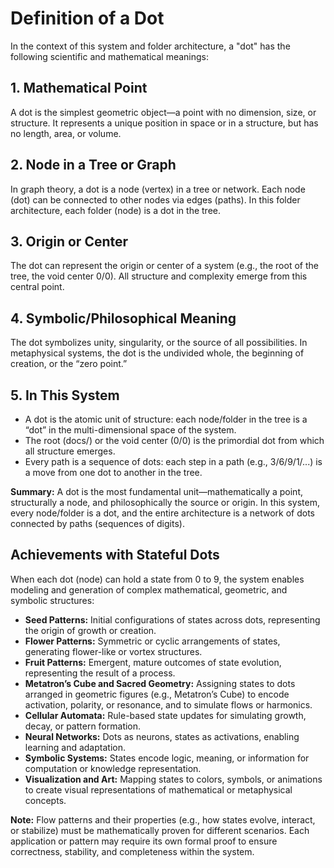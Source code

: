 # Definition of a Dot

In the context of this system and folder architecture, a "dot" has the following scientific and mathematical meanings:

## 1. Mathematical Point
A dot is the simplest geometric object—a point with no dimension, size, or structure. It represents a unique position in space or in a structure, but has no length, area, or volume.

## 2. Node in a Tree or Graph
In graph theory, a dot is a node (vertex) in a tree or network. Each node (dot) can be connected to other nodes via edges (paths). In this folder architecture, each folder (node) is a dot in the tree.

## 3. Origin or Center
The dot can represent the origin or center of a system (e.g., the root of the tree, the void center 0/0). All structure and complexity emerge from this central point.

## 4. Symbolic/Philosophical Meaning
The dot symbolizes unity, singularity, or the source of all possibilities. In metaphysical systems, the dot is the undivided whole, the beginning of creation, or the “zero point.”

## 5. In This System
- A dot is the atomic unit of structure: each node/folder in the tree is a “dot” in the multi-dimensional space of the system.
- The root (docs/) or the void center (0/0) is the primordial dot from which all structure emerges.
- Every path is a sequence of dots: each step in a path (e.g., 3/6/9/1/...) is a move from one dot to another in the tree.

**Summary:**
A dot is the most fundamental unit—mathematically a point, structurally a node, and philosophically the source or origin. In this system, every node/folder is a dot, and the entire architecture is a network of dots connected by paths (sequences of digits). 

## Achievements with Stateful Dots

When each dot (node) can hold a state from 0 to 9, the system enables modeling and generation of complex mathematical, geometric, and symbolic structures:

- **Seed Patterns:** Initial configurations of states across dots, representing the origin of growth or creation.
- **Flower Patterns:** Symmetric or cyclic arrangements of states, generating flower-like or vortex structures.
- **Fruit Patterns:** Emergent, mature outcomes of state evolution, representing the result of a process.
- **Metatron’s Cube and Sacred Geometry:** Assigning states to dots arranged in geometric figures (e.g., Metatron’s Cube) to encode activation, polarity, or resonance, and to simulate flows or harmonics.
- **Cellular Automata:** Rule-based state updates for simulating growth, decay, or pattern formation.
- **Neural Networks:** Dots as neurons, states as activations, enabling learning and adaptation.
- **Symbolic Systems:** States encode logic, meaning, or information for computation or knowledge representation.
- **Visualization and Art:** Mapping states to colors, symbols, or animations to create visual representations of mathematical or metaphysical concepts.

**Note:**
Flow patterns and their properties (e.g., how states evolve, interact, or stabilize) must be mathematically proven for different scenarios. Each application or pattern may require its own formal proof to ensure correctness, stability, and completeness within the system. 